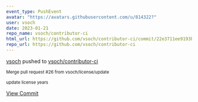 ```yaml
---
event_type: PushEvent
avatar: "https://avatars.githubusercontent.com/u/814322?"
user: vsoch
date: 2023-01-21
repo_name: vsoch/contributor-ci
html_url: https://github.com/vsoch/contributor-ci/commit/22e3711ee9193b6b2678bb03b2496604abd855bf
repo_url: https://github.com/vsoch/contributor-ci
---
```


<a href='https://github.com/vsoch' target='_blank'>vsoch</a> pushed to <a href='https://github.com/vsoch/contributor-ci' target='_blank'>vsoch/contributor-ci</a>

<small>Merge pull request #26 from vsoch/license/update

update license years</small>

<a href='https://github.com/vsoch/contributor-ci/commit/22e3711ee9193b6b2678bb03b2496604abd855bf' target='_blank'>View Commit</a>